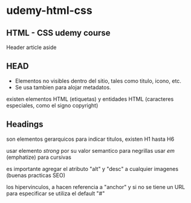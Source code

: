 # udemy-html-css

## HTML - CSS udemy course

Header
article
aside

## HEAD

- Elementos no visibles dentro del sitio, tales como titulo, icono, etc.
- Se usa tambien para alojar metadatos.

existen elementos HTML (etiquetas)
y entidades HTML (caracteres especiales, como el signo copyright)

## Headings

son elementos gerarquicos para indicar titulos, existen H1 hasta H6

usar elemento _strong_ por su valor semantico para negrillas
usar _em_ (emphatize) para cursivas

es importante agregar el atributo "alt" y "desc" a cualquier imagenes (buenas practicas SEO)

los hipervinculos, a hacen referencia a "anchor" y si no se tiene un URL para especificar se utiliza el default "#"
